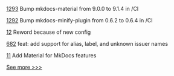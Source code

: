 
[1293](https://github.com/hyperledger/besu-docs/pull/1293) Bump mkdocs-material from 9.0.0 to 9.1.4 in /CI

[1292](https://github.com/hyperledger/besu-docs/pull/1292) Bump mkdocs-minify-plugin from 0.6.2 to 0.6.4 in /CI

[12](https://github.com/hyperledger/aries-acapy-docs/pull/12) Reword because of new config

[682](https://github.com/hyperledger/aries-mobile-agent-react-native/pull/682) feat: add support for alias, label, and unknown issuer names

[11](https://github.com/hyperledger/aries-acapy-docs/pull/11) Add Material for MkDocs features


[See more >>>](https://start-here.hyperledger.org/pull-requests)
